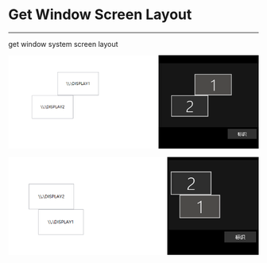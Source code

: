 # Get Window Screen Layout
---
get window system screen layout

![1](image/QQ20200328-0.png)

![2](image/QQ20200328-1.png)
